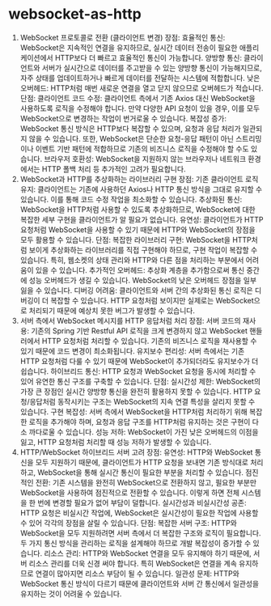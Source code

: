 # websocket-as-http

1. WebSocket 프로토콜로 전환 (클라이언트 변경)
장점:
효율적인 통신: WebSocket은 지속적인 연결을 유지하므로, 실시간 데이터 전송이 필요한 애플리케이션에서 HTTP보다 더 빠르고 효율적인 통신이 가능합니다.
양방향 통신: 클라이언트와 서버가 실시간으로 데이터를 주고받을 수 있는 양방향 통신이 가능해지므로, 자주 상태를 업데이트하거나 빠르게 데이터를 전달하는 시스템에 적합합니다.
낮은 오버헤드: HTTP처럼 매번 새로운 연결을 열고 닫지 않으므로 오버헤드가 적습니다.
단점:
클라이언트 코드 수정: 클라이언트 측에서 기존 Axios 대신 WebSocket을 사용하도록 로직을 수정해야 합니다. 만약 다양한 API 요청이 있을 경우, 이를 모두 WebSocket으로 변경하는 작업이 번거로울 수 있습니다.
복잡성 증가: WebSocket 통신 방식은 HTTP보다 복잡할 수 있으며, 요청과 응답 처리가 일관되지 않을 수 있습니다. 또한, WebSocket은 단순한 요청-응답 패턴이 아닌 스트리밍이나 이벤트 기반 패턴에 적합하므로 기존의 비즈니스 로직을 수정해야 할 수도 있습니다.
브라우저 호환성: WebSocket을 지원하지 않는 브라우저나 네트워크 환경에서는 HTTP 폴백 처리 등 추가적인 고려가 필요합니다.
2. WebSocket과 HTTP를 추상화하는 라이브러리 구현
장점:
기존 클라이언트 로직 유지: 클라이언트는 기존에 사용하던 Axios나 HTTP 통신 방식을 그대로 유지할 수 있습니다. 이를 통해 코드 수정 작업을 최소화할 수 있습니다.
추상화된 통신: WebSocket을 HTTP처럼 사용할 수 있도록 추상화하므로, WebSocket에 대한 복잡한 세부 구현을 클라이언트가 알 필요가 없습니다.
유연성: 클라이언트가 HTTP 요청처럼 WebSocket을 사용할 수 있기 때문에 HTTP와 WebSocket의 장점을 모두 활용할 수 있습니다.
단점:
복잡한 라이브러리 구현: WebSocket을 HTTP처럼 보이게 추상화하는 라이브러리를 직접 구현해야 하므로, 구현 작업이 복잡할 수 있습니다. 특히, 웹소켓의 상태 관리와 HTTP와 다른 점을 처리하는 부분에서 어려움이 있을 수 있습니다.
추가적인 오버헤드: 추상화 계층을 추가함으로써 통신 중간에 성능 오버헤드가 생길 수 있습니다. WebSocket의 낮은 오버헤드 장점을 일부 잃을 수 있습니다.
디버깅 어려움: 클라이언트와 서버 간의 추상화된 통신 로직은 디버깅이 더 복잡할 수 있습니다. HTTP 요청처럼 보이지만 실제로는 WebSocket으로 처리되기 때문에 예상치 못한 버그가 발생할 수 있습니다.
3. 서버 측에서 WebSocket 메시지를 HTTP 응답처럼 처리
장점:
서버 코드의 재사용: 기존의 Spring 기반 Restful API 로직을 크게 변경하지 않고 WebSocket 핸들러에서 HTTP 요청처럼 처리할 수 있습니다. 기존의 비즈니스 로직을 재사용할 수 있기 때문에 코드 변경이 최소화됩니다.
유지보수 편리성: 서버 측에서는 기존 HTTP 요청처럼 다룰 수 있기 때문에 WebSocket이 추가되더라도 유지보수가 더 쉽습니다.
하이브리드 통신: HTTP 요청과 WebSocket 요청을 동시에 처리할 수 있어 유연한 통신 구조를 구축할 수 있습니다.
단점:
실시간성 제한: WebSocket의 가장 큰 장점인 실시간 양방향 통신을 완전히 활용하지 못할 수 있습니다. HTTP 요청/응답처럼 동작시키는 구조는 WebSocket의 지속 연결 특성을 살리지 못할 수 있습니다.
구현 복잡성: 서버 측에서 WebSocket을 HTTP처럼 처리하기 위해 복잡한 로직을 추가해야 하며, 요청과 응답 구조를 HTTP처럼 유지하는 것은 구현이 다소 까다로울 수 있습니다.
성능 저하: WebSocket이 가진 낮은 오버헤드의 이점을 잃고, HTTP 요청처럼 처리할 때 성능 저하가 발생할 수 있습니다.
4. HTTP/WebSocket 하이브리드 서버 고려
장점:
유연성: HTTP와 WebSocket 통신을 모두 지원하기 때문에, 클라이언트가 HTTP 요청을 보내면 기존 방식대로 처리하고, WebSocket을 통해 실시간 통신이 필요한 부분을 처리할 수 있습니다.
점진적인 전환: 기존 시스템을 완전히 WebSocket으로 전환하지 않고, 필요한 부분만 WebSocket을 사용하여 점진적으로 전환할 수 있습니다. 이렇게 하면 전체 시스템을 한 번에 변경할 필요가 없어 부담이 덜합니다.
실시간성과 비실시간성 공존: HTTP 요청은 비실시간 작업에, WebSocket은 실시간성이 필요한 작업에 사용할 수 있어 각각의 장점을 살릴 수 있습니다.
단점:
복잡한 서버 구조: HTTP와 WebSocket을 모두 지원하려면 서버 측에서 더 복잡한 구조와 로직이 필요합니다. 두 가지 통신 방식을 관리하는 로직을 설계해야 하므로 개발 복잡성이 증가할 수 있습니다.
리소스 관리: HTTP와 WebSocket 연결을 모두 유지해야 하기 때문에, 서버 리소스 관리를 더욱 신경 써야 합니다. 특히 WebSocket은 연결을 계속 유지하므로 연결이 많아지면 리소스 부담이 될 수 있습니다.
일관성 문제: HTTP와 WebSocket 통신 방식이 다르기 때문에 클라이언트와 서버 간 통신에서 일관성을 유지하는 것이 어려울 수 있습니다.
